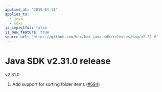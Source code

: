 ```yaml
---
applied_at: '2019-04-11'
applies_to:
  - java
  - sdks
is_impactful: false
is_new_feature: true
source_url: 'https://github.com/box/box-java-sdk/releases/tag/v2.31.0'
---
```


# Java SDK v2.31.0 release

v2.31.0
1. Add support for sorting folder items ([#694](https://github.com/box/box-java-sdk/pull/694))